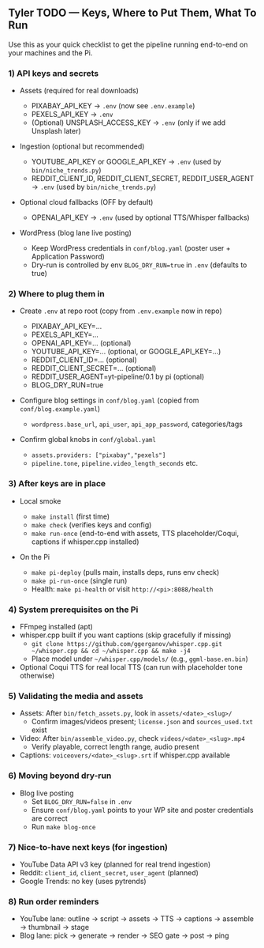## Tyler TODO — Keys, Where to Put Them, What To Run

Use this as your quick checklist to get the pipeline running end-to-end on your machines and the Pi.

### 1) API keys and secrets
- Assets (required for real downloads)
  - PIXABAY_API_KEY → `.env` (now see `.env.example`)
  - PEXELS_API_KEY → `.env`
  - (Optional) UNSPLASH_ACCESS_KEY → `.env` (only if we add Unsplash later)

- Ingestion (optional but recommended)
  - YOUTUBE_API_KEY or GOOGLE_API_KEY → `.env` (used by `bin/niche_trends.py`)
  - REDDIT_CLIENT_ID, REDDIT_CLIENT_SECRET, REDDIT_USER_AGENT → `.env` (used by `bin/niche_trends.py`)

- Optional cloud fallbacks (OFF by default)
  - OPENAI_API_KEY → `.env` (used by optional TTS/Whisper fallbacks)

- WordPress (blog lane live posting)
  - Keep WordPress credentials in `conf/blog.yaml` (poster user + Application Password)
  - Dry-run is controlled by env `BLOG_DRY_RUN=true` in `.env` (defaults to true)

### 2) Where to plug them in
- Create `.env` at repo root (copy from `.env.example` now in repo)
  - PIXABAY_API_KEY=...
  - PEXELS_API_KEY=...
  - OPENAI_API_KEY=... (optional)
  - YOUTUBE_API_KEY=... (optional, or GOOGLE_API_KEY=...)
  - REDDIT_CLIENT_ID=... (optional)
  - REDDIT_CLIENT_SECRET=... (optional)
  - REDDIT_USER_AGENT=yt-pipeline/0.1 by pi (optional)
  - BLOG_DRY_RUN=true

- Configure blog settings in `conf/blog.yaml` (copied from `conf/blog.example.yaml`)
  - `wordpress.base_url`, `api_user`, `api_app_password`, categories/tags

- Confirm global knobs in `conf/global.yaml`
  - `assets.providers: ["pixabay","pexels"]`
  - `pipeline.tone`, `pipeline.video_length_seconds` etc.

### 3) After keys are in place
- Local smoke
  - `make install` (first time)
  - `make check` (verifies keys and config)
  - `make run-once` (end-to-end with assets, TTS placeholder/Coqui, captions if whisper.cpp installed)

- On the Pi
  - `make pi-deploy` (pulls main, installs deps, runs env check)
  - `make pi-run-once` (single run)
  - Health: `make pi-health` or visit `http://<pi>:8088/health`

### 4) System prerequisites on the Pi
- FFmpeg installed (apt)
- whisper.cpp built if you want captions (skip gracefully if missing)
  - `git clone https://github.com/ggerganov/whisper.cpp.git ~/whisper.cpp && cd ~/whisper.cpp && make -j4`
  - Place model under `~/whisper.cpp/models/` (e.g., `ggml-base.en.bin`)
- Optional Coqui TTS for real local TTS (can run with placeholder tone otherwise)

### 5) Validating the media and assets
- Assets: After `bin/fetch_assets.py`, look in `assets/<date>_<slug>/`
  - Confirm images/videos present; `license.json` and `sources_used.txt` exist
- Video: After `bin/assemble_video.py`, check `videos/<date>_<slug>.mp4`
  - Verify playable, correct length range, audio present
- Captions: `voiceovers/<date>_<slug>.srt` if whisper.cpp available

### 6) Moving beyond dry-run
- Blog live posting
  - Set `BLOG_DRY_RUN=false` in `.env`
  - Ensure `conf/blog.yaml` points to your WP site and poster credentials are correct
  - Run `make blog-once`

### 7) Nice-to-have next keys (for ingestion)
- YouTube Data API v3 key (planned for real trend ingestion)
- Reddit: `client_id`, `client_secret`, `user_agent` (planned)
- Google Trends: no key (uses pytrends)

### 8) Run order reminders
- YouTube lane: outline → script → assets → TTS → captions → assemble → thumbnail → stage
- Blog lane: pick → generate → render → SEO gate → post → ping


